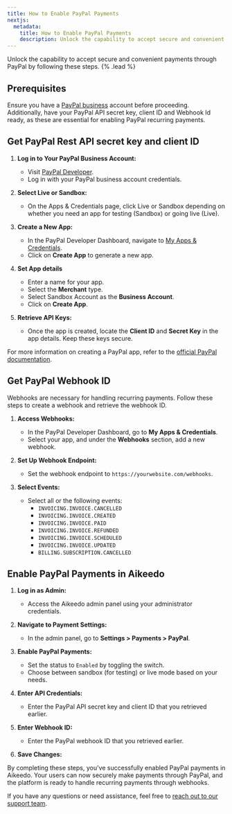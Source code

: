 ```yaml
---
title: How to Enable PayPal Payments
nextjs:
  metadata:
    title: How to Enable PayPal Payments
    description: Unlock the capability to accept secure and convenient payments through PayPal by following these steps.
---
```


Unlock the capability to accept secure and convenient payments through PayPal by following these steps. {% .lead %}

## Prerequisites

Ensure you have a [PayPal business](https://www.paypal.com/us/business) account before proceeding. Additionally, have your PayPal API secret key, client ID and Webhook Id ready, as these are essential for enabling PayPal recurring payments.

## Get PayPal Rest API secret key and client ID

1. **Log in to Your PayPal Business Account:**

   - Visit [PayPal Developer](https://developer.paypal.com/).
   - Log in with your PayPal business account credentials.

2. **Select Live or Sandbox:**

   - On the Apps & Credentials page, click Live or Sandbox depending on whether you need an app for testing (Sandbox) or going live (Live).

3. **Create a New App:**

   - In the PayPal Developer Dashboard, navigate to [My Apps & Credentials](https://developer.paypal.com/dashboard/applications/sandbox).
   - Click on **Create App** to generate a new app.

4. **Set App details**

   - Enter a name for your app.
   - Select the **Merchant** type.
   - Select Sandbox Account as the **Business Account**.
   - Click on **Create App**.

5. **Retrieve API Keys:**
   - Once the app is created, locate the **Client ID** and **Secret Key** in the app details. Keep these keys secure.

For more information on creating a PayPal app, refer to the [official PayPal documentation](https://www.paypal.com/us/cshelp/article/how-do-i-create-rest-api-credentials-ts1949).

## Get PayPal Webhook ID

Webhooks are necessary for handling recurring payments. Follow these steps to create a webhook and retrieve the webhook ID.

1. **Access Webhooks:**

   - In the PayPal Developer Dashboard, go to **My Apps & Credentials**.
   - Select your app, and under the **Webhooks** section, add a new webhook.

2. **Set Up Webhook Endpoint:**

   - Set the webhook endpoint to `https://yourwebsite.com/webhooks`.

3. **Select Events:**
   - Select all or the following events:
     - `INVOICING.INVOICE.CANCELLED`
     - `INVOICING.INVOICE.CREATED`
     - `INVOICING.INVOICE.PAID`
     - `INVOICING.INVOICE.REFUNDED`
     - `INVOICING.INVOICE.SCHEDULED`
     - `INVOICING.INVOICE.UPDATED`
     - `BILLING.SUBSCRIPTION.CANCELLED`

## Enable PayPal Payments in Aikeedo

1. **Log in as Admin:**

   - Access the Aikeedo admin panel using your administrator credentials.

2. **Navigate to Payment Settings:**

   - In the admin panel, go to **Settings > Payments > PayPal**.

3. **Enable PayPal Payments:**

   - Set the status to `Enabled` by toggling the switch.
   - Choose between sandbox (for testing) or live mode based on your needs.

4. **Enter API Credentials:**

   - Enter the PayPal API secret key and client ID that you retrieved earlier.

5. **Enter Webhook ID:**

   - Enter the PayPal webhook ID that you retrieved earlier.

6. **Save Changes:**

By completing these steps, you've successfully enabled PayPal payments in Aikeedo. Your users can now securely make payments through PayPal, and the platform is ready to handle recurring payments through webhooks.

If you have any questions or need assistance, feel free to [reach out to our support team](mailto:hey@aikeedo.com).
